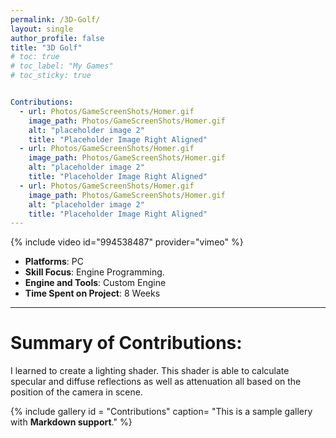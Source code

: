```yaml
---
permalink: /3D-Golf/
layout: single
author_profile: false
title: "3D Golf"
# toc: true
# toc_label: "My Games"
# toc_sticky: true


Contributions:
  - url: Photos/GameScreenShots/Homer.gif
    image_path: Photos/GameScreenShots/Homer.gif
    alt: "placeholder image 2"
    title: "Placeholder Image Right Aligned"
  - url: Photos/GameScreenShots/Homer.gif
    image_path: Photos/GameScreenShots/Homer.gif
    alt: "placeholder image 2"
    title: "Placeholder Image Right Aligned"
  - url: Photos/GameScreenShots/Homer.gif
    image_path: Photos/GameScreenShots/Homer.gif
    alt: "placeholder image 2"
    title: "Placeholder Image Right Aligned"
---
```

{% include video id="994538487" provider="vimeo" %}

- **Platforms**: PC
- **Skill Focus**: Engine Programming.
- **Engine and Tools**: Custom Engine
- **Time Spent on Project**: 8 Weeks

---

# Summary of Contributions:

I learned to create a lighting shader. This shader is able to calculate specular and diffuse reflections as well as attenuation all based on the position of the camera in scene.


{% include gallery id = "Contributions" caption= "This is a sample gallery with **Markdown support**." %}


